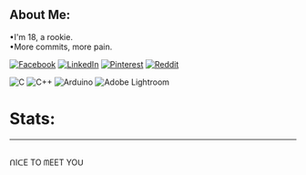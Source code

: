 ## About Me:
•I'm 18, a rookie.<br>•More commits, more pain.

[![Facebook](https://img.shields.io/badge/Facebook-%231877F2.svg?logo=Facebook&logoColor=white)](https://facebook.com/Haeako) [![LinkedIn](https://img.shields.io/badge/LinkedIn-%230077B5.svg?logo=linkedin&logoColor=white)](https://linkedin.com/in/nguyen-viet-thien-nhan-018b361b1) [![Pinterest](https://img.shields.io/badge/Pinterest-%23E60023.svg?logo=Pinterest&logoColor=white)](https://pinterest.com/ruarong51pb2) [![Reddit](https://img.shields.io/badge/Reddit-%23FF4500.svg?logo=Reddit&logoColor=white)](https://reddit.com/user/Haeako)

![C](https://img.shields.io/badge/c-%2300599C.svg?style=for-the-badge&logo=c&logoColor=white) ![C++](https://img.shields.io/badge/c++-%2300599C.svg?style=for-the-badge&logo=c%2B%2B&logoColor=white) ![Arduino](https://img.shields.io/badge/-Arduino-00979D?style=for-the-badge&logo=Arduino&logoColor=white) ![Adobe Lightroom](https://img.shields.io/badge/Adobe%20Lightroom-31A8FF.svg?style=for-the-badge&logo=Adobe%20Lightroom&logoColor=white)
# Stats:
---------------------------------------------------------------------------------------------- 
  <br> ᑎIᑕE TO ᗰEET YOᑌ <br>
</p>

<!--
**Haeako/Haeako** is a ✨ _special_ ✨ repository because its `README.md` (this file) appears on your GitHub profile.

<!---
Haeako/Haeako is a ✨ special ✨ repository because its `README.md` (this file) appears on your GitHub profile.
You can click the Preview link to take a look at your changes.
--->
